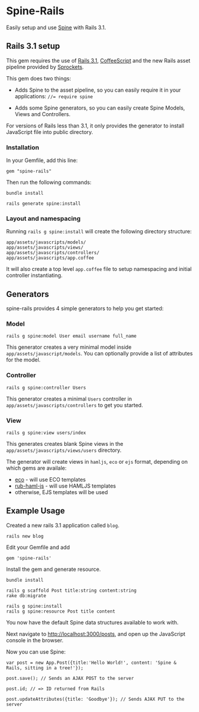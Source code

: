 # Spine-Rails

Easily setup and use [Spine](http://spinejs.com) with Rails 3.1.

## Rails 3.1 setup

This gem requires the use of [Rails 3.1](http://rubyonrails.org), [CoffeeScript](http://jashkenas.github.com/coffee-script/) and the new Rails asset pipeline provided by [Sprockets](http://getsprockets.org).

This gem does two things:

* Adds Spine to the asset pipeline, so you can easily require it in your applications: `//= require spine`
    
* Adds some Spine generators, so you can easily create Spine Models, Views and Controllers.

For versions of Rails less than 3.1, it only provides the generator to install JavaScript file into public directory. 

### Installation

In your Gemfile, add this line:

    gem "spine-rails"
  
Then run the following commands:

    bundle install
    
    rails generate spine:install

### Layout and namespacing

Running `rails g spine:install` will create the following directory structure:
  
    app/assets/javascripts/models/
    app/assets/javascripts/views/
    app/assets/javascripts/controllers/
    app/assets/javascripts/app.coffee
    
It will also create a top level `app.coffee` file to setup namespacing and initial controller instantiating.

## Generators

spine-rails provides 4 simple generators to help you get started:

### Model

    rails g spine:model User email username full_name
    
This generator creates a very minimal model inside `app/assets/javascript/models`. You can optionally provide a list of attributes for the model.

### Controller
    
    rails g spine:controller Users
    
This generator creates a minimal `Users` controller in `app/assets/javascripts/controllers` to get you started. 

### View

    rails g spine:view users/index
    
This generates creates blank Spine views in the `app/assets/javascripts/views/users` directory. 

The generator will create views in `hamljs`, `eco` or `ejs` format, depending on which gems are availale:

- [eco](https://github.com/sstephenson/eco) - will use ECO templates
- [rub-haml-js](https://github.com/dnagir/ruby-haml-js) - will use HAMLJS templates
- otherwise, EJS templates will be used

## Example Usage

Created a new rails 3.1 application called `blog`.

    rails new blog

Edit your Gemfile and add

    gem 'spine-rails'

Install the gem and generate resource.

    bundle install
    
    rails g scaffold Post title:string content:string
    rake db:migrate
    
    rails g spine:install
    rails g spine:resource Post title content

You now have the default Spine data structures available to work with.

Next navigate to [http://localhost:3000/posts](http://localhost:3000/posts), and open up the JavaScript console in the browser.

Now you can use Spine:

    var post = new App.Post({title:'Hello World!', content: 'Spine & Rails, sitting in a tree!'});
    
    post.save(); // Sends an AJAX POST to the server
    
    post.id; // => ID returned from Rails
    
    post.updateAttributes({title: 'Goodbye'}); // Sends AJAX PUT to the server
